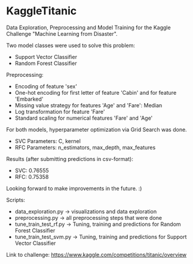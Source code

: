 # KaggleTitanic
Data Exploration, Preprocessing and Model Training for the Kaggle Challenge "Machine Learning from Disaster".

Two model classes were used to solve this problem:
- Support Vector Classifier
- Random Forest Classifier

Preprocessing:
- Encoding of feature 'sex'
- One-hot encoding for first letter of feature 'Cabin' and for feature 'Embarked'
- Missing value strategy for features 'Age' and 'Fare': Median
- Log transformation for feature 'Fare'
- Standard scaling for numerical features 'Fare' and 'Age'


For both models, hyperparameter optimization via Grid Search was done.
- SVC Parameters: C, kernel
- RFC Parameters: n_estimators, max_depth, max_features

Results (after submitting predictions in csv-format):
- SVC: 0.76555
- RFC: 0.75358

Looking forward to make improvements in the future. :)

Scripts:
- data_exploration.py -> visualizations and data exploration
- preprocessing.py -> all preprocessing steps that were done
- tune_train_test_rf.py -> Tuning, training and predictions for Random Forest Classifier
- tune_train_test_svm.py -> Tuning, training and predictions for Support Vector Classifier

Link to challenge: https://www.kaggle.com/competitions/titanic/overview
